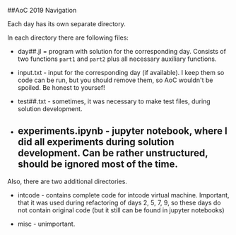 ##AoC 2019 Navigation

Each day has its own separate directory.

In each directory there are following files:

- day##.jl = program with solution for the corresponding day. Consists of two functions `part1` and `part2` plus all necessary auxiliary functions.

- input.txt - input for the corresponding day (if available). I keep them so code can be run, but you should remove them, so AoC wouldn't be spoiled. Be honest to yoursef!

- test##.txt - sometimes, it was necessary to make test files, during solution development.

- ## experiments.ipynb - jupyter notebook, where I did all experiments during solution development. Can be rather unstructured, should be ignored most of the time.

Also, there are two additional directories. 

- intcode - contains complete code for intcode virtual machine. Important, that it was used during refactoring of days 2, 5, 7, 9, so these days do not contain original code (but it still can be found in jupyter notebooks)

- misc - unimportant.
